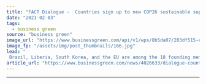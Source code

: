 ```yaml
---
title: "FACT Dialogue -  Countries sign up to new COP26 sustainable supply chain drive"
date: "2021-02-03"
tags: 
  - business green
source: "business green"
image_url: "https://www.businessgreen.com/api/v1/wps/8b5da07/203df515-ee7a-4a8d-ae73-6d9db8f52af6/5/iStock-115959126-185x114.jpg"
image_fp: "/assets/img/post_thumbnails/166.jpg"
lead: "
 Brazil, Liberia, South Korea, and the EU are among the 18 founding members of a new forestry protection coalition launched as part of the UK's COP26 preparations ..."
article_url: "https://www.businessgreen.com/news/4026633/dialogue-countries-sign-cop26-sustainable-supply-chain-drive"
---
```


---
